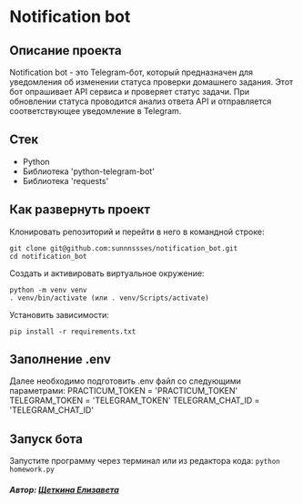 # Notification bot

## Описание проекта
Notification bot - это Telegram-бот, который предназначен для уведомления об изменении статуса проверки домашнего задания. 
Этот бот опрашивает API сервиса и проверяет статус задачи. При обновлении статуса проводится анализ ответа API и отправляется соответствующее уведомление в Telegram.

## Стек
- Python
- Библиотека 'python-telegram-bot'
- Библиотека 'requests'

## Как развернуть проект
Клонировать репозиторий и перейти в него в командной строке:
```
git clone git@github.com:sunnnssses/notification_bot.git
cd notification_bot
```
Создать и активировать виртуальное окружение:
```
python -m venv venv
. venv/bin/activate (или . venv/Scripts/activate)
```
Установить зависимости:
```
pip install -r requirements.txt
```

## Заполнение .env
Далее необходимо подготовить .env файл со следующими параметрами:
PRACTICUM_TOKEN = 'PRACTICUM_TOKEN'
TELEGRAM_TOKEN = 'TELEGRAM_TOKEN'
TELEGRAM_CHAT_ID = 'TELEGRAM_CHAT_ID'

## Запуск бота
Запустите программу через терминал или из редактора кода:
`python homework.py`

##### Автор:  [Щеткина Елизавета](https://github.com/sunnnssses)